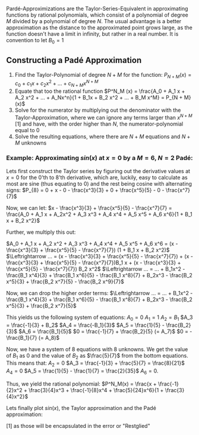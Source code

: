 Pardé-Approximizations are the Taylor-Series-Equivalent in approximating functions by rational polynomials, which consist of a polynomial of degree $M$ divided by a polynomial of degree $N$. The usual advantage is a better approximation as the distance to the approximated point grows large, as the function doesn't have a limit in infinity, but rather in a real number.
It is convention to let $B_0 = 1$ 
## Constructing a Padé Approximation
1. Find the Taylor-Polynomial of degree $N + M$ for the function: $P_{N + M}(x) = c_0 + c_1x + c_2 x^2 + ... + c_{N + M}x^{N + M}$  
2. Equate that too the rational function $P^N_M (x) = \frac{A_0 + A_1 x + A_2 x^2 + ... + A_Nx^n}{1 + B_1x + B_2 x^2 + ... + B_M x^M} = P_{N + M}(x)$
3. Solve for the numerator by multiplying out the denominator with the Taylor-Approximation, where we can ignore any terms larger than $x^{N + M}$ [1] and have, with the order higher than $N$, the numerator-polynomial equal to 0
4. Solve the resulting equations, where there are $N + M$ equations and $N + M$ unknowns

### Example: Approximating $sin(x)$ at $x = 0$ by a $M = 6$, $N = 2$ Padé:

Lets first construct the Taylor series by figuring out the derivative values at $x = 0$ for the 0'th to 8'th derivative, which are, luckily, easy to calculate as most are sine (thus equating to 0) and the rest being cosine with alternating signs:
$P_{8} = 0 + x - 0 - \frac{x^3}{3} + 0 + \frac{x^5}{5} - 0 - \frac{x^7}{7}$

Now, we can let:
$x - \frac{x^3}{3} + \frac{x^5}{5} - \frac{x^7}{7} = \frac{A_0 + A_1 x + A_2x^2 + A_3 x^3 + A_4 x^4 + A_5 x^5 + A_6 x^6}{1 + B_1 x + B_2 x^2}$ 

Further, we multiply this out:

$A_0 + A_1 x + A_2 x^2 + A_3 x^3 + A_4 x^4 + A_5 x^5 + A_6 x^6 = (x - \frac{x^3}{3} + \frac{x^5}{5} - \frac{x^7}{7}) (1 + B_1 x + B_2 x^2)$ 
$\Leftrightarrow ... = (x - \frac{x^3}{3} + \frac{x^5}{5} - \frac{x^7}{7}) + (x - \frac{x^3}{3} + \frac{x^5}{5} - \frac{x^7}{7})B_1 x + (x - \frac{x^3}{3} + \frac{x^5}{5} - \frac{x^7}{7}) B_2 x^2$
$\Leftrightarrow ... = ... + B_1x^2 - \frac{B_1 x^4}{3} + \frac{B_1 x^6}{5} - \frac{B_1 x^8}{7} + B_2x^3 - \frac{B_2 x^5}{3} + \frac{B_2 x^7}{5} - \frac{B_2 x^9}{7}$ 

Now, we can drop the higher order terms:
$\Leftrightarrow ... = ... + B_1x^2 - \frac{B_1 x^4}{3} + \frac{B_1 x^6}{5} - \frac{B_1 x^8}{7} + B_2x^3 - \frac{B_2 x^5}{3} + \frac{B_2 x^7}{5}$ 

This yields us the following system of equations:
$A_0 = 0$
$A_1 = 1$
$A_2 = B_1$
$A_3 = \frac{-1}{3} + B_2$
$A_4 = \frac{-B_1}{3}$
$A_5 = \frac{1}{5} - \frac{B_2}{3}$
$A_6 = \frac{B_1}{5}$
$0 = \frac{-1}{7} + \frac{B_2}{5} (= A_7)$
$0 = - \frac{B_1}{7} (= A_8)$ 

Now, we have a system of 8 equations with 8 unknowns. 
We get the value of $B_1$ as $0$ and the value of $B_2$ as $\frac{5}{7}$ from the bottom equations.
This means that:
$A_2 = 0$
$A_3 = \frac{-1}{3} + \frac{5}{7} = \frac{8}{21}$
$A_4 = 0$
$A_5 = \frac{1}{5} - \frac{1}{7} = \frac{2}{35}$
$A_6 = 0$.

Thus, we yield the rational polynomial:
$P^N_M(x) = \frac{x + \frac{-1}{2}x^2 + \frac{3}{4}x^3 + \frac{-1}{8}x^4 + \frac{5}{24}x^6}{1 + \frac{3}{4}x^2}$ 

Lets finally plot $sin(x)$, the Taylor approximation and the Padé approximation:



[1] as those will be encapsulated in the error or "Restglied"
